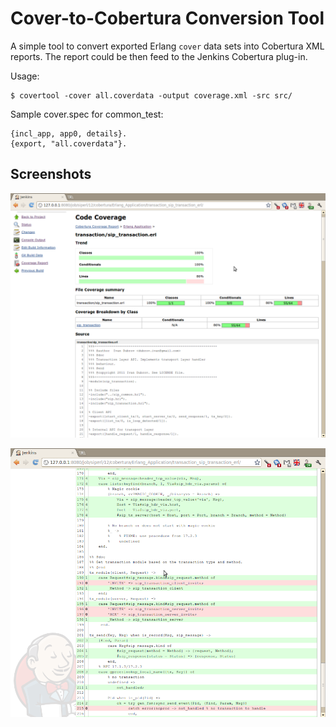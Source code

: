 Cover-to-Cobertura Conversion Tool 
==================================

A simple tool to convert exported Erlang `cover` data sets into Cobertura XML
reports. The report could be then feed to the Jenkins Cobertura plug-in.

Usage:

    $ covertool -cover all.coverdata -output coverage.xml -src src/

Sample cover.spec for common_test:

    {incl_app, app0, details}.
    {export, "all.coverdata"}.

Screenshots
-----------

![Screenshot1](screenshots/shot1.png)

![Screenshot2](screenshots/shot2.png)

